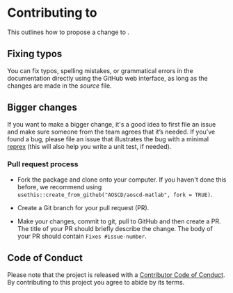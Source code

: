 # Contributing to 

This outlines how to propose a change to . 

## Fixing typos

You can fix typos, spelling mistakes, or grammatical errors in the documentation directly using the GitHub web interface, as long as the changes are made in the _source_ file. 

## Bigger changes

If you want to make a bigger change, it's a good idea to first file an issue and make sure someone from the team agrees that it’s needed. 
If you’ve found a bug, please file an issue that illustrates the bug with a minimal 
[reprex](https://www.tidyverse.org/help/#reprex) (this will also help you write a unit test, if needed).

### Pull request process

*   Fork the package and clone onto your computer. If you haven't done this before, we recommend using `usethis::create_from_github("AOSCD/aoscd-matlab", fork = TRUE)`.

*   Create a Git branch for your pull request (PR). 

*   Make your changes, commit to git, pull to GitHub and then create a PR.
    The title of your PR should briefly describe the change.
    The body of your PR should contain `Fixes #issue-number`.

## Code of Conduct

Please note that the  project is released with a
[Contributor Code of Conduct](https://github.com/AOSCD/aoscd-matlab/blob/main/CODE_OF_CONDUCT.md). By contributing to this project you agree to abide by its terms.

